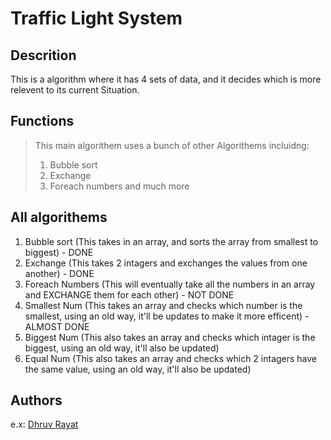 # Traffic Light System

## Descrition

This is a algorithm where it has 4 sets of data, and it decides which is more relevent to its current Situation.

## Functions

> This main algorithem uses a bunch of other Algorithems incluidng:
>
> 1. Bubble sort
> 2. Exchange
> 3. Foreach numbers
>    and much more

## All algorithems

1. Bubble sort (This takes in an array, and sorts the array from smallest to biggest) - DONE
2. Exchange (This takes 2 intagers and exchanges the values from one another) - DONE
3. Foreach Numbers (This will eventually take all the numbers in an array and EXCHANGE them for each other) - NOT DONE
4. Smallest Num (This takes an array and checks which number is the smallest, using an old way, it'll be updates to make it more efficent) - ALMOST DONE
5. Biggest Num (This also takes an array and checks which intager is the biggest, using an old way, it'll also be updated)
6. Equal Num (This also takes an array and checks which 2 intagers have the same value, using an old way, it'll also be updated)

## Authors

e.x: [Dhruv Rayat](https://twitter.com/rayatdhruv)
